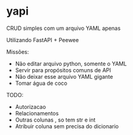 # yapi
CRUD simples com um arquivo YAML apenas

Utilizando FastAPI + Peewee

Missões:
- Não editar arquivo python, somente o YAML
- Servir para propósitos comuns de API
- Não deixar esse arquivo YAML gigante
- Tomar água de coco

TODO: 
- Autorizacao
- Relacionamentos
- Outras colunas , so tem str e int
- Atribuir coluna sem precisa do dicionario
